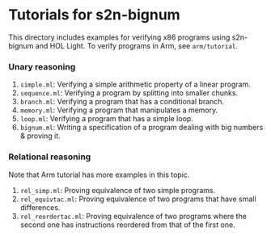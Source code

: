 # Tutorials for s2n-bignum

This directory includes examples for verifying x86 programs using s2n-bignum
and HOL Light.
To verify programs in Arm, see `arm/tutorial`.

### Unary reasoning

1. `simple.ml`: Verifying a simple arithmetic property of a linear program.
2. `sequence.ml`: Verifying a program by splitting into smaller chunks.
3. `branch.ml`: Verifying a program that has a conditional branch.
4. `memory.ml`: Verifying a program that manipulates a memory.
5. `loop.ml`: Verifying a program that has a simple loop.
6. `bignum.ml`: Writing a specification of a program dealing with big numbers & proving it.

### Relational reasoning

Note that Arm tutorial has more examples in this topic.

1. `rel_simp.ml`: Proving equivalence of two simple programs.
2. `rel_equivtac.ml`: Proving equivalence of two programs that have small differences.
3. `rel_reordertac.ml`: Proving equivalence of two programs where the second one has instructions reordered from that of the first one.
